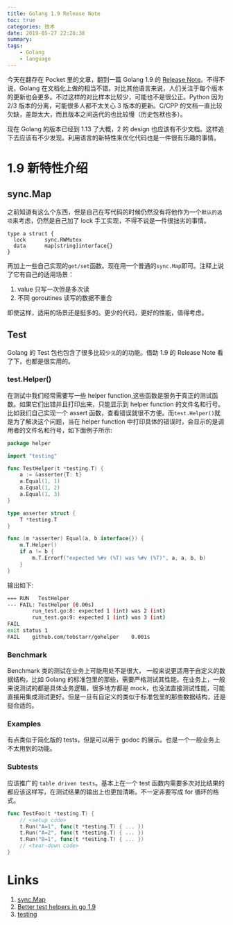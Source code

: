 ```yaml
---
title: Golang 1.9 Release Note
toc: true
categories: 技术
date: 2019-05-27 22:28:38
summary: 
tags:
    - Golang
    - language
---
```



<!-- toc -->


今天在翻存在 Pocket 里的文章，翻到一篇 Golang 1.9 的 [Release Note](https://golang.org/doc/go1.9)。不得不说，Golang 在文档化上做的相当不错。对比其他语言来说，人们关注于每个版本的更新也会更多。不过这样的对比样本比较少，可能也不是很公正。Python 因为 2/3 版本的分离，可能很多人都不太关心 3 版本的更新。C/CPP 的文档一直比较欠缺，差距太大，而且版本之间迭代的也比较慢（历史包袱也多）。

现在 Golang 的版本已经到 1.13 了大概，2 的 design 也应该有不少文档。这样追下去应该有不少发现。利用语言的新特性来优化代码也是一件很有乐趣的事情。

# 1.9 新特性介绍

## sync.Map
之前知道有这么个东西，但是自己在写代码的时候仍然没有将他作为一个`默认的选项`来考虑，仍然是自己加了 lock 手工实现，不得不说是一件很拙劣的事情。

```golang
type a struct {
  lock      sync.RWMutex
  data      map[string]interface{}
}
```

再加上一些自己实现的`get/set`函数。现在用一个普通的`sync.Map`即可。注释上说了它有自己的适用场景：

1. value 只写一次但是多次读
2. 不同 goroutines 读写的数据不重合

即使这样，适用的场景还是挺多的。更少的代码，更好的性能，值得考虑。

## Test

Golang 的 Test 包也包含了很多比较`少见`的的功能。借助 1.9 的 Release Note 看了下，也都是很实用的。

### test.Helper()

在测试中我们经常需要写一些 helper function,这些函数是服务于真正的测试函数。如果它们出错并且打印出来，只能显示到 helper function 的文件名和行号。比如我们自己实现一个 assert 函数，查看错误就很不方便。而`test.Helper()`就是为了解决这个问题，当在 helper function 中打印具体的错误时，会显示的是调用者的文件名和行号，如下面例子所示:

```go
package helper

import "testing"

func TestHelper(t *testing.T) {
	a := &asserter{T: t}
	a.Equal(1, 1)
	a.Equal(1, 2)
	a.Equal(1, 3)
}

type asserter struct {
	T *testing.T
}

func (m *asserter) Equal(a, b interface{}) {
	m.T.Helper()
	if a != b {
		m.T.Errorf("expected %#v (%T) was %#v (%T)", a, a, b, b)
	}
}
```

输出如下:

```bash
=== RUN   TestHelper
--- FAIL: TestHelper (0.00s)
        run_test.go:8: expected 1 (int) was 2 (int)
        run_test.go:9: expected 1 (int) was 3 (int)
FAIL
exit status 1
FAIL    github.com/tobstarr/gohelper    0.001s

```


### Benchmark

Benchmark 类的测试在业务上可能用处不是很大， 一般来说更适用于自定义的数据结构，比如 Golang 的标准包里的那些，需要严格测试其性能。在业务上，一般来说测试的都是具体业务逻辑，很多地方都是 mock，也没法直接测试性能，可能直接用集成测试更好。但是一旦有自定义的类似于标准包里的那些数据结构，还是挺合适的。

### Examples
有点类似于简化版的 tests，但是可以用于 godoc 的展示。也是一个一般业务上不太用到的功能。



### Subtests

应该推广的 `table driven tests`。基本上在一个 test 函数内需要多次对比结果的都应该这样写，在测试结果的输出上也更加清晰。不一定非要写成 for 循环的格式。

```go
func TestFoo(t *testing.T) {
    // <setup code>
    t.Run("A=1", func(t *testing.T) { ... })
    t.Run("A=2", func(t *testing.T) { ... })
    t.Run("B=1", func(t *testing.T) { ... })
    // <tear-down code>
}

```



# Links


1. [sync.Map](https://golang.org/pkg/sync/#Map)
2. [Better test helpers in go 1.9](https://www.tobstarr.com/2017/06/16/better-test-helpers-in-go/)
3. [testing](https://golang.org/pkg/testing/)



